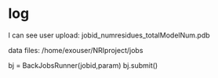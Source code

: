# log
I can see user upload: jobid_numresidues_totalModelNum.pdb 

data files: /home/exouser/NRIproject/jobs

bj = BackJobsRunner(jobid,param)
bj.submit()